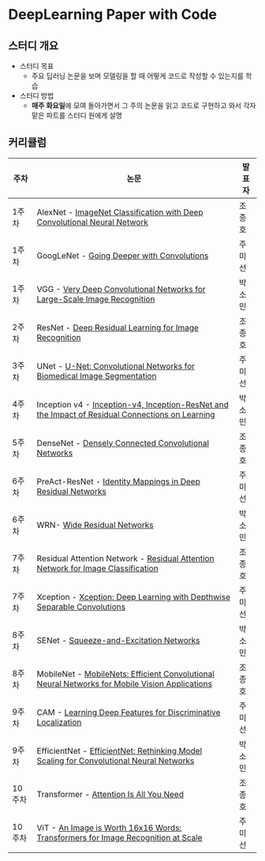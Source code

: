 # DeepLearning Paper with Code 
## 스터디 개요
-   스터디 목표
    -   주요 딥러닝 논문을 보며 모델링을 할 때 어떻게 코드로 작성할 수 있는지를 학습
-   스터디 방법
    -   **매주 화요일**에 모여 돌아가면서 그 주의 논문을 읽고 코드로 구현하고 와서 각자 맡은 파트를 스터디 원에게 설명

## 커리큘럼
|              주차 |논문                          |        발표자                 			|
|----------------|-------------------------------|-----------------------------|
|1주차 | AlexNet - [ImageNet Classification with Deep Convolutional Neural Network](https://proceedings.neurips.cc/paper_files/paper/2012/file/c399862d3b9d6b76c8436e924a68c45b-Paper.pdf)        |조종호|
|1주차 |GoogLeNet - [Going Deeper with Convolutions](https://arxiv.org/abs/1409.4842)|주미선 |
|1주차 |VGG - [Very Deep Convolutional Networks for Large-Scale Image Recognition](https://arxiv.org/abs/1409.1556)|박소민|				
|2주차 |ResNet - [Deep Residual Learning for Image Recognition](https://arxiv.org/abs/1512.03385)        |조종호|
|3주차 |UNet - [U-Net: Convolutional Networks for Biomedical Image Segmentation](https://arxiv.org/abs/1505.04597)|주미선 |
|4주차 |Inception v4 - [Inception-v4, Inception-ResNet and the Impact of Residual Connections on Learning](https://arxiv.org/abs/1602.07261)|박소민|				
|5주차 |DenseNet - [Densely Connected Convolutional Networks](https://arxiv.org/abs/1608.06993)|조종호|
|6주차 | PreAct-ResNet - [Identity Mappings in Deep Residual Networks](https://arxiv.org/pdf/1603.05027.pdf)|주미선 |
|6주차 | WRN- [Wide Residual Networks](https://arxiv.org/pdf/1605.07146.pdf)|박소민 |
|7주차 | Residual Attention Network - [Residual Attention Network for Image Classification](https://arxiv.org/pdf/1704.06904.pdf)|조종호 |
|7주차 | Xception - [Xception: Deep Learning with Depthwise Separable Convolutions](https://arxiv.org/pdf/1610.02357.pdf)|주미선 |
|8주차 | SENet - [Squeeze-and-Excitation Networks](https://arxiv.org/pdf/1709.01507.pdf)|박소민 |
|8주차 | MobileNet - [MobileNets: Efficient Convolutional Neural Networks for Mobile Vision Applications](https://arxiv.org/pdf/1704.04861.pdf)|조종호 |
|9주차 | CAM - [Learning Deep Features for Discriminative Localization](https://arxiv.org/pdf/1512.04150.pdf)|주미선 |
|9주차 | EfficientNet - [EfficientNet: Rethinking Model Scaling for Convolutional Neural Networks](https://arxiv.org/pdf/1905.11946.pdf)|박소민 |
|10주차 | Transformer - [Attention Is All You Need](https://arxiv.org/abs/1706.03762)|조종호 |
|10주차 | ViT - [An Image is Worth 16x16 Words: Transformers for Image Recognition at Scale](https://arxiv.org/pdf/2010.11929.pdf2)|주미선 |